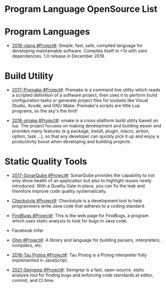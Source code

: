 # Program Language OpenSource List

# Program Languages

- [2019-vlang #Project#](https://github.com/vlang/v): Simple, fast, safe, compiled language for developing maintainable software. Compiles itself in <1s with zero dependencies. 1.0 release in December 2019.

# Build Utility

- [2017-Premake #Project#](https://github.com/premake/premake-core): Premake is a command line utility which reads a scripted definition of a software project, then uses it to perform build configuration tasks or generate project files for toolsets like Visual Studio, Xcode, and GNU Make. Premake's scripts are little Lua programs, so the sky's the limit!

- [2018-xmake #Project#](https://github.com/xmake-io/xmake): xmake is a cross-platform build utility based on lua. The project focuses on making development and building easier and provides many features (e.g package, install, plugin, macro, action, option, task ...), so that any developer can quickly pick it up and enjoy a productivity boost when developing and building projects.

# Static Quality Tools

- [2017-SonarQube #Project#](https://github.com/SonarSource/sonarqube): SonarQube provides the capability to not only show health of an application but also to highlight issues newly introduced. With a Quality Gate in place, you can fix the leak and therefore improve code quality systematically.

- [Checkstyle #Project#](http://checkstyle.sourceforge.net/): Checkstyle is a development tool to help programmers write Java code that adheres to a coding standard.

- [FindBugs #Project#](http://findbugs.sourceforge.net/): This is the web page for FindBugs, a program which uses static analysis to look for bugs in Java code.

- Facebook-Infer

- [Ohm #Project#](https://github.com/harc/ohm): A library and language for building parsers, interpreters, compilers, etc.

- [2018-Tau Prolog #Project#](https://github.com/jariazavalverde/tau-prolog/): Tau Prolog is a Prolog interpreter fully implemented in JavaScript.

- [2021-Semgrep #Project#](https://github.com/returntocorp/semgrep): Semgrep is a fast, open-source, static analysis tool for finding bugs and enforcing code standards at editor, commit, and CI time.
